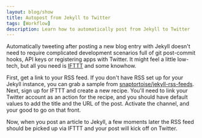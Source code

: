 ```yaml
---
layout: blog/show
title: Autopost from Jekyll to Twitter
tags: [Workflow]
description: Learn how to automatically post from Jekyll to Twitter
---
```


Automatically tweeting after posting a new blog entry with Jekyll doesn't need
to require complicated development scenarios full of git post-commit hooks, API
keys or registering apps with Twitter. It might feel a little low-tech, but all
you need is [IFTTT][ifttt] and some knowhow.

First, get a link to your RSS feed. If you don't have RSS set up for your Jekyll
instance, you can grab a sample from [snaptortoise/jekyll-rss-feeds][rss-feeds].
Next, sign up for IFTTT and create a new recipe. You'll need to link your
Twitter account as an action for the recipe, and you should have default values
to add the title and the URL of the post. Activate the channel, and your good to
go on that front.

Now, when you post an article to Jekyll, a few moments later the RSS feed should
be picked up via IFTTT and your post will kick off on Twitter.

[rss-feeds]: https://github.com/snaptortoise/jekyll-rss-feeds
[ifttt]: https://ifttt.com
